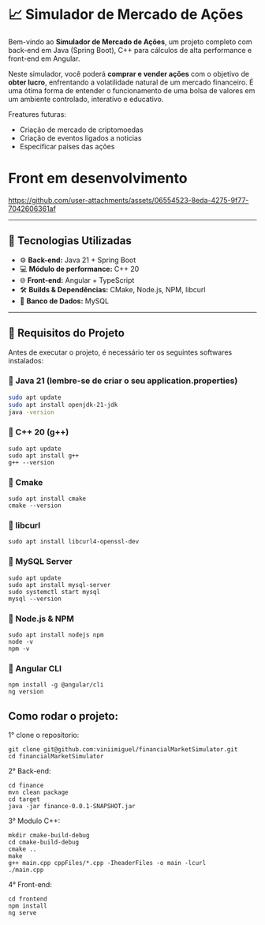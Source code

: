 

# 📈 Simulador de Mercado de Ações

Bem-vindo ao **Simulador de Mercado de Ações**, um projeto completo com back-end em Java (Spring Boot), C++ para cálculos de alta performance e front-end em Angular.

Neste simulador, você poderá **comprar e vender ações** com o objetivo de **obter lucro**, enfrentando a volatilidade natural de um mercado financeiro. É uma ótima forma de entender o funcionamento de uma bolsa de valores em um ambiente controlado, interativo e educativo.

Freatures futuras:
- Criação de mercado de criptomoedas
- Criação de eventos ligados a noticias
- Especificar países das ações

<h1>Front em desenvolvimento</h1>

https://github.com/user-attachments/assets/06554523-8eda-4275-9f77-7042606361af


---

## 🚀 Tecnologias Utilizadas

- ⚙️ **Back-end:** Java 21 + Spring Boot  
- 💻 **Módulo de performance:** C++ 20  
- 🌐 **Front-end:** Angular + TypeScript  
- 🛠️ **Builds & Dependências:** CMake, Node.js, NPM, libcurl
- 💾 **Banco de Dados:** MySQL

---

## 🧾 Requisitos do Projeto

Antes de executar o projeto, é necessário ter os seguintes softwares instalados:

### 🔧 Java 21 (lembre-se de criar o seu application.properties)
```bash
sudo apt update
sudo apt install openjdk-21-jdk
java -version
```

### 🔧 C++ 20 (g++)
```
sudo apt update
sudo apt install g++  
g++ --version
```

### 🔧 Cmake
```
sudo apt install cmake
cmake --version
```

### 🔧 libcurl
```
sudo apt install libcurl4-openssl-dev

```

### 🔧 MySQL Server
```
sudo apt update
sudo apt install mysql-server
sudo systemctl start mysql
mysql --version
```

### 🔧 Node.js & NPM 
```
sudo apt install nodejs npm
node -v
npm -v
```

### 🔧 Angular CLI
```
npm install -g @angular/cli
ng version
```

## Como rodar o projeto:

1° clone o repositorio:
```
git clone git@github.com:viniimiguel/financialMarketSimulator.git
cd financialMarketSimulator
```
2° Back-end:
```
cd finance
mvn clean package
cd target
java -jar finance-0.0.1-SNAPSHOT.jar 
```
3° Modulo C++:
```
mkdir cmake-build-debug
cd cmake-build-debug
cmake ..
make
g++ main.cpp cppFiles/*.cpp -IheaderFiles -o main -lcurl
./main.cpp
```
4° Front-end:
```
cd frontend
npm install
ng serve
```


